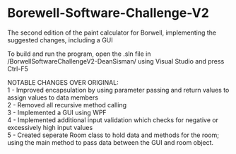 # Borewell-Software-Challenge-V2
The second edition of the paint calculator for Borwell, implementing the suggested changes, including a GUI

To build and run the program, open the .sln file in /BorwellSoftwareChallengeV2-DeanSisman/ using Visual Studio and press Ctrl-F5

NOTABLE CHANGES OVER ORIGINAL:  
1 - Improved encapsulation by using parameter passing and return values to assign values to data members  
2 - Removed all recursive method calling  
3 - Implemented a GUI using WPF  
4 - Implemented additional input validation which checks for negative or excessively high input values  
5 - Created seperate Room class to hold data and methods for the room; using the main method to pass data between the GUI and room object.

